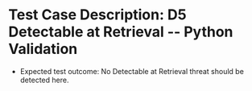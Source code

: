 # Test Case Description: D5 Detectable at Retrieval -- Python Validation
- Expected test outcome: No Detectable at Retrieval threat should be detected here.